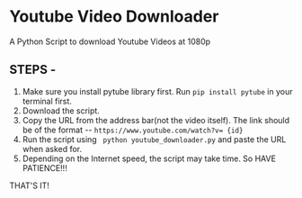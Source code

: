 # Youtube Video Downloader

A Python Script to download Youtube Videos at 1080p

## STEPS -

1. Make sure you install pytube library first. Run ```pip install pytube``` in your terminal first.
2. Download the script.
3. Copy the URL from the address bar(not the video itself). The link should be of the format -- ```https://www.youtube.com/watch?v= {id}```
4. Run the script using ``` python youtube_downloader.py``` and paste the URL when asked for.
5. Depending on the Internet speed, the script may take time. So HAVE PATIENCE!!!


THAT'S IT!
